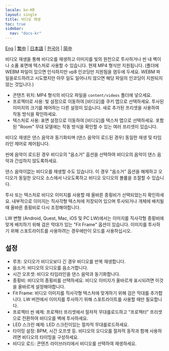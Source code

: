 ```yaml
---
locale: ko-KR
layout: single
title: 비디오 재생
toc: true
sidebar:
  nav: "docs-kr"
---
```

[Eng](/dancexr/features/video_playback) | [繁中](/tw/dancexr/features/video_playback) | [日本語](/jp/dancexr/features/video_playback) | [한국어](/kr/dancexr/features/video_playback) | [简中](/zh/dancexr/features/video_playback)

비디오 재생을 통해 비디오를 재생하고 이미지를 빛의 원천으로 투사하거나 씬 내 벽이나 소품 표면에 텍스처로 사용할 수 있습니다. 현재 MP4 형식만 지원됩니다. (폴더에 WEBM 파일이 있으면 인식하지만 vp8 인코딩만 지원됨을 염두에 두세요. WEBM 파일을로드하려고 시도했지만 아무 일도 일어나지 않으면 해당 파일의 인코딩이 지원되지 않는 것입니다.)

* 콘텐츠 위치: MP4 형식의 비디오 파일을 `content/videos` 폴더에 넣으세요.
* 프로젝터로 사용: 빛 설정으로 이동하여 [비디오]를 쿠키 맵으로 선택하세요. 투사된 이미지의 크기를 제어하는 다른 설정이 있습니다. 새로 추가된 프리셋을 사용하여 작동 방식을 확인하세요.
* 텍스처로 사용: 표면 설정으로 이동하여 [비디오]를 텍스처 맵으로 선택하세요. 포함된 "Room" 무대 모델에는 작동 방식을 확인할 수 있는 여러 프리셋이 있습니다.

비디오 재생은 댄스 음악과 동기화되며 (댄스 음악이 로드된 경우) 동일한 재생 및 타임라인 제어로 제어됩니다.

씬에 음악이 로드된 경우 비디오의 "음소거" 옵션을 선택하여 비디오의 음악이 댄스 음악과 간섭하지 않도록하세요.

댄스 음악이없는 비디오를 재생할 수도 있습니다. 이 경우 "음소거" 옵션을 해제하고 오디오가 동일한 오디오 소스에서 나오도록하고 비디오 오디오의 볼륨을 조절할 수 있습니다.

투사 또는 텍스처로 비디오 이미지를 사용할 때 올바른 종횡비가 선택되었는지 확인하세요. 내부적으로 이미지는 직사각형 텍스처에 저장되어 있으며 투사되거나 개체에 배치될 때 올바른 종횡비로 다시 조정해야합니다.

LW 변형 (Android, Quest, Mac, iOS 및 PC LW)에서는 이미지를 직사각형 종횡비에 맞게 배치하기 위해 검은 막대가 있는 "Fit Frame" 옵션이 있습니다. 이미지를 투사하기 위해 스포트라이트를 사용하려는 경우에만이 모드를 사용하십시오.

## 설정

* 루프: 오디오가 비디오보다 긴 경우 비디오를 반복 재생합니다.
* 음소거: 비디오의 오디오를 음소거합니다.
* 시간 오프셋: 비디오 타임라인을 댄스 음악과 동기화합니다.
* 종횡비: 비디오의 종횡비를 선택하세요. 비디오 이미지가 올바르게 표시되려면 이것을 올바르게 설정해야합니다.
* Fit Frame: 비디오 이미지를 직사각형 텍스처에 맞게하기 위해 검은 막대를 추가합니다. LW 버전에서 이미지를 투사하기 위해 스포트라이트를 사용할 때만 필요합니다.
* 프로젝터 씬 예제: 프로젝터 프리셋에서 절차적 무대를로드하고 "프로젝터" 프리셋으로 전환하여 비디오를 벽에 투사하세요.
* LED 스크린 예제: LED 스크린이있는 절차적 무대를로드하세요.
* 타이밍 설정: BPM, 시간 오프셋 등. 비디오의 오디오를 절차적 동작과 함께 사용하려면 비디오의 타이밍을 구성하세요.
* 비디오 로드: 콘텐츠 라이브러리에서 비디오를 선택하여 재생하세요.